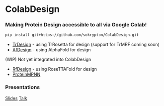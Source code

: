 # ColabDesign
### Making Protein Design accessible to all via Google Colab! 
```bash
pip install git+https://github.com/sokrypton/ColabDesign.git
```
- [TrDesign](/tr) - using TrRosetta for design (support for TrMRF coming soon)
- [AfDesign](/af) - using AlphaFold for design

(WIP) Not yet integrated into ColabDesign 
- [RfDesign](https://github.com/RosettaCommons/RFDesign) - using RoseTTAFold for design
- [ProteinMPNN](https://github.com/dauparas/ProteinMPNN)

### Presentations
[Slides](https://docs.google.com/presentation/d/1Zy7lf_LBK0_G3e7YQLSPP5aj_-AR5I131fTsxJrLdg4/)
[Talk](https://www.youtube.com/watch?v=2HmXwlKWMVs)
